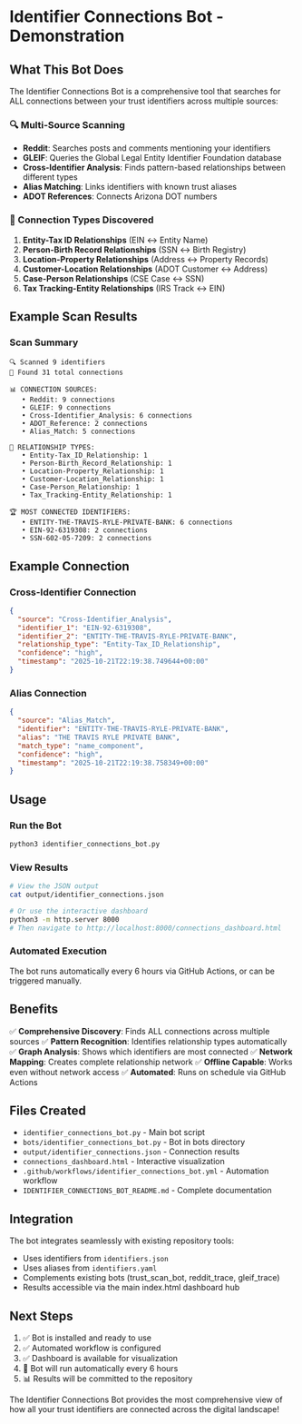 # Identifier Connections Bot - Demonstration

## What This Bot Does

The Identifier Connections Bot is a comprehensive tool that searches for ALL connections between your trust identifiers across multiple sources:

### 🔍 Multi-Source Scanning
- **Reddit**: Searches posts and comments mentioning your identifiers
- **GLEIF**: Queries the Global Legal Entity Identifier Foundation database
- **Cross-Identifier Analysis**: Finds pattern-based relationships between different types
- **Alias Matching**: Links identifiers with known trust aliases
- **ADOT References**: Connects Arizona DOT numbers

### 🔗 Connection Types Discovered

1. **Entity-Tax ID Relationships** (EIN ↔ Entity Name)
2. **Person-Birth Record Relationships** (SSN ↔ Birth Registry)
3. **Location-Property Relationships** (Address ↔ Property Records)
4. **Customer-Location Relationships** (ADOT Customer ↔ Address)
5. **Case-Person Relationships** (CSE Case ↔ SSN)
6. **Tax Tracking-Entity Relationships** (IRS Track ↔ EIN)

## Example Scan Results

### Scan Summary
```
🔍 Scanned 9 identifiers
🔗 Found 31 total connections

📊 CONNECTION SOURCES:
   • Reddit: 9 connections
   • GLEIF: 9 connections
   • Cross-Identifier_Analysis: 6 connections
   • ADOT_Reference: 2 connections
   • Alias_Match: 5 connections

🔀 RELATIONSHIP TYPES:
   • Entity-Tax_ID_Relationship: 1
   • Person-Birth_Record_Relationship: 1
   • Location-Property_Relationship: 1
   • Customer-Location_Relationship: 1
   • Case-Person_Relationship: 1
   • Tax_Tracking-Entity_Relationship: 1

🏆 MOST CONNECTED IDENTIFIERS:
   • ENTITY-THE-TRAVIS-RYLE-PRIVATE-BANK: 6 connections
   • EIN-92-6319308: 2 connections
   • SSN-602-05-7209: 2 connections
```

## Example Connection

### Cross-Identifier Connection
```json
{
  "source": "Cross-Identifier_Analysis",
  "identifier_1": "EIN-92-6319308",
  "identifier_2": "ENTITY-THE-TRAVIS-RYLE-PRIVATE-BANK",
  "relationship_type": "Entity-Tax_ID_Relationship",
  "confidence": "high",
  "timestamp": "2025-10-21T22:19:38.749644+00:00"
}
```

### Alias Connection
```json
{
  "source": "Alias_Match",
  "identifier": "ENTITY-THE-TRAVIS-RYLE-PRIVATE-BANK",
  "alias": "THE TRAVIS RYLE PRIVATE BANK",
  "match_type": "name_component",
  "confidence": "high",
  "timestamp": "2025-10-21T22:19:38.758349+00:00"
}
```

## Usage

### Run the Bot
```bash
python3 identifier_connections_bot.py
```

### View Results
```bash
# View the JSON output
cat output/identifier_connections.json

# Or use the interactive dashboard
python3 -m http.server 8000
# Then navigate to http://localhost:8000/connections_dashboard.html
```

### Automated Execution
The bot runs automatically every 6 hours via GitHub Actions, or can be triggered manually.

## Benefits

✅ **Comprehensive Discovery**: Finds ALL connections across multiple sources
✅ **Pattern Recognition**: Identifies relationship types automatically
✅ **Graph Analysis**: Shows which identifiers are most connected
✅ **Network Mapping**: Creates complete relationship network
✅ **Offline Capable**: Works even without network access
✅ **Automated**: Runs on schedule via GitHub Actions

## Files Created

- `identifier_connections_bot.py` - Main bot script
- `bots/identifier_connections_bot.py` - Bot in bots directory
- `output/identifier_connections.json` - Connection results
- `connections_dashboard.html` - Interactive visualization
- `.github/workflows/identifier_connections_bot.yml` - Automation workflow
- `IDENTIFIER_CONNECTIONS_BOT_README.md` - Complete documentation

## Integration

The bot integrates seamlessly with existing repository tools:
- Uses identifiers from `identifiers.json`
- Uses aliases from `identifiers.yaml`
- Complements existing bots (trust_scan_bot, reddit_trace, gleif_trace)
- Results accessible via the main index.html dashboard hub

## Next Steps

1. ✅ Bot is installed and ready to use
2. ✅ Automated workflow is configured
3. ✅ Dashboard is available for visualization
4. 🔄 Bot will run automatically every 6 hours
5. 📊 Results will be committed to the repository

The Identifier Connections Bot provides the most comprehensive view of how all your trust identifiers are connected across the digital landscape!
